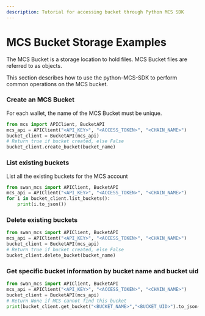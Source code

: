 ```yaml
---
description: Tutorial for accessing bucket through Python MCS SDK
---
```


# MCS Bucket Storage Examples

The MCS Bucket is a storage location to hold files. MCS Bucket files are referred to as objects.

This section describes how to use the python-MCS-SDK to perform common operations on the MCS bucket.

### Create an MCS Bucket

For each wallet, the name of the MCS Bucket must be unique.

```python
from mcs import APIClient, BucketAPI
mcs_api = APIClient("<API_KEY>", "<ACCESS_TOKEN>", "<CHAIN_NAME>")
bucket_client = BucketAPI(mcs_api)
# Return true if bucket created, else False
bucket_client.create_bucket(bucket_name)
```

### List existing buckets

List all the existing buckets for the MCS account

```python
from swan_mcs import APIClient, BucketAPI
mcs_api = APIClient("<API_KEY>", "<ACCESS_TOKEN>", "<CHAIN_NAME>")
for i in bucket_client.list_buckets():
    print(i.to_json())
```

### Delete existing buckets

```python
from swan_mcs import APIClient, BucketAPI
mcs_api = APIClient("<API_KEY>", "<ACCESS_TOKEN>", "<CHAIN_NAME>")
bucket_client = BucketAPI(mcs_api)
# Return true if bucket created, else False
bucket_client.delete_bucket(bucket_name)
```

### Get specific bucket information by bucket name and bucket uid

```python
from swan_mcs import APIClient, BucketAPI
mcs_api = APIClient("<API_KEY>", "<ACCESS_TOKEN>", "<CHAIN_NAME>")
bucket_client = BucketAPI(mcs_api)
# Return None if MCS cannot find this bucket
print(bucket_client.get_bucket("<BUCKET_NAME>","<BUCKET_UID>").to_json())
```
